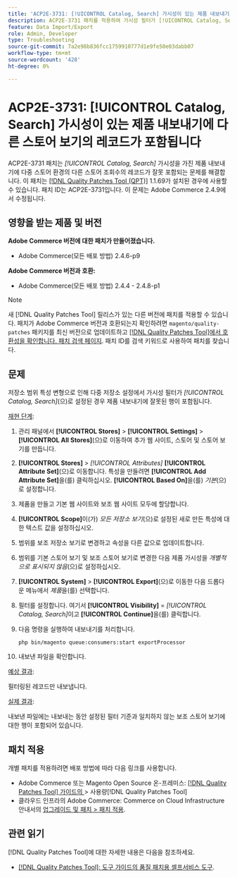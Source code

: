 ```yaml
---
title: 'ACP2E-3731: [!UICONTROL Catalog, Search] 가시성이 있는 제품 내보내기에 다른 스토어 보기의 레코드가 포함됩니다'
description: ACP2E-3731 패치를 적용하여 가시성 필터가 [!UICONTROL Catalog, Search]​(으)로 설정된 제품 내보내기에 저장소 범위 특성 변형으로 인해 다중 저장소 설정에 잘못된 행이 포함되는 Adobe Commerce을 수정합니다.
feature: Data Import/Export
role: Admin, Developer
type: Troubleshooting
source-git-commit: 7a2e98b836fcc1759910777d1e9fe50e03dabb07
workflow-type: tm+mt
source-wordcount: '428'
ht-degree: 0%

---
```



# ACP2E-3731: [!UICONTROL Catalog, Search] 가시성이 있는 제품 내보내기에 다른 스토어 보기의 레코드가 포함됩니다

ACP2E-3731 패치는 *[!UICONTROL Catalog, Search]* 가시성을 가진 제품 내보내기에 다중 스토어 환경의 다른 스토어 조회수의 레코드가 잘못 포함되는 문제를 해결합니다. 이 패치는 [[!DNL Quality Patches Tool (QPT)]](/help/tools/quality-patches-tool/quality-patches-tool-to-self-serve-quality-patches.md) 1.1.69가 설치된 경우에 사용할 수 있습니다. 패치 ID는 ACP2E-3731입니다. 이 문제는 Adobe Commerce 2.4.9에서 수정됩니다.

## 영향을 받는 제품 및 버전

**Adobe Commerce 버전에 대한 패치가 만들어졌습니다.**

* Adobe Commerce(모든 배포 방법) 2.4.6-p9

**Adobe Commerce 버전과 호환:**

* Adobe Commerce(모든 배포 방법) 2.4.4 - 2.4.8-p1

>[!NOTE]
>
>새 [!DNL Quality Patches Tool] 릴리스가 있는 다른 버전에 패치를 적용할 수 있습니다. 패치가 Adobe Commerce 버전과 호환되는지 확인하려면 `magento/quality-patches` 패키지를 최신 버전으로 업데이트하고 [[!DNL Quality Patches Tool]에서 호환성을 확인합니다. 패치 검색 페이지](https://experienceleague.adobe.com/tools/commerce-quality-patches/index.html). 패치 ID를 검색 키워드로 사용하여 패치를 찾습니다.

## 문제

저장소 범위 특성 변형으로 인해 다중 저장소 설정에서 가시성 필터가 *[!UICONTROL Catalog, Search]*(으)로 설정된 경우 제품 내보내기에 잘못된 행이 포함됩니다.

<u>재현 단계</u>:

1. 관리 패널에서 **[!UICONTROL Stores]** > **[!UICONTROL Settings]** > **[!UICONTROL All Stores]**(으)로 이동하여 추가 웹 사이트, 스토어 및 스토어 보기를 만듭니다.
1. **[!UICONTROL Stores]** > *[!UICONTROL Attributes]* **[!UICONTROL Attribute Set]**(으)로 이동합니다. 특성을 만들려면 **[!UICONTROL Add Attribute Set]**&#x200B;을(를) 클릭하십시오. **[!UICONTROL Based On]**&#x200B;을(를) *기본*(으)로 설정합니다.
1. 제품을 만들고 기본 웹 사이트와 보조 웹 사이트 모두에 할당합니다.
1. **[!UICONTROL Scope]**&#x200B;이(가) *모든 저장소 보기*(으)로 설정된 새로 만든 특성에 대한 텍스트 값을 설정하십시오.
1. 범위를 보조 저장소 보기로 변경하고 속성을 다른 값으로 업데이트합니다.
1. 범위를 기본 스토어 보기 및 보조 스토어 보기로 변경한 다음 제품 가시성을 *개별적으로 표시되지 않음*(으)로 설정하십시오.
1. **[!UICONTROL System]** > **[!UICONTROL Export]**(으)로 이동한 다음 드롭다운 메뉴에서 *제품*&#x200B;을(를) 선택합니다.
1. 필터를 설정합니다. 여기서 **[!UICONTROL Visibility]** = *[!UICONTROL Catalog, Search]*&#x200B;이고 **[!UICONTROL Continue]**&#x200B;을(를) 클릭합니다.
1. 다음 명령을 실행하여 내보내기를 처리합니다.

   ```
   php bin/magento queue:consumers:start exportProcessor
   ```

1. 내보낸 파일을 확인합니다.

<u>예상 결과</u>:

필터링된 레코드만 내보냅니다.

<u>실제 결과</u>:

내보낸 파일에는 내보내는 동안 설정된 필터 기준과 일치하지 않는 보조 스토어 보기에 대한 행이 포함되어 있습니다.

## 패치 적용

개별 패치를 적용하려면 배포 방법에 따라 다음 링크를 사용합니다.

* Adobe Commerce 또는 Magento Open Source 온-프레미스: [[!DNL Quality Patches Tool]  가이드의 ](/help/tools/quality-patches-tool/usage.md)> 사용량[!DNL Quality Patches Tool]
* 클라우드 인프라의 Adobe Commerce: Commerce on Cloud Infrastructure 안내서의 [업그레이드 및 패치 > 패치 적용](https://experienceleague.adobe.com/docs/commerce-cloud-service/user-guide/develop/upgrade/apply-patches.html).

## 관련 읽기

[!DNL Quality Patches Tool]에 대한 자세한 내용은 다음을 참조하세요.

* [[!DNL Quality Patches Tool]: 도구 가이드의 품질 패치용 셀프서비스 도구](/help/tools/quality-patches-tool/quality-patches-tool-to-self-serve-quality-patches.md).
